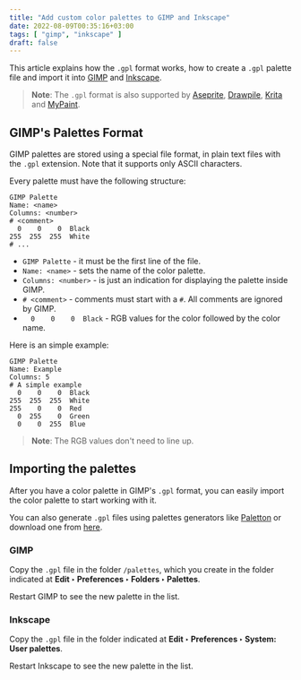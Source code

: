 ```yaml
---
title: "Add custom color palettes to GIMP and Inkscape"
date: 2022-08-09T00:35:16+03:00
tags: [ "gimp", "inkscape" ]
draft: false
---
```


This article explains how the `.gpl` format works, how to create a `.gpl` palette file and import it into [GIMP](https://www.gimp.org/) and [Inkscape](https://inkscape.org/).

> **Note**: The `.gpl` format is also supported by [Aseprite](https://www.aseprite.org/), [Drawpile](https://drawpile.net/), [Krita](https://krita.org/) and [MyPaint](http://mypaint.org/).

<!--more-->

## GIMP's Palettes Format

GIMP palettes are stored using a special file format, in plain text files with the `.gpl` extension. Note that it supports only ASCII characters.

Every palette must have the following structure:

<!-- markdownlint-disable-next-line MD040 -->
```
GIMP Palette
Name: <name>
Columns: <number>
# <comment>
  0    0    0  Black
255  255  255  White
# ...
```

* `GIMP Palette` - it must be the first line of the file.
* `Name: <name>` - sets the name of the color palette.
* `Columns: <number>` - is just an indication for displaying the palette inside GIMP.
* `# <comment>` - comments must start with a `#`. All comments are ignored by GIMP.
* `  0    0    0  Black` - RGB values for the color followed by the color name.  <!-- markdownlint-disable-line MD038 -->

Here is an simple example:

<!-- markdownlint-disable-next-line MD040 -->
```
GIMP Palette
Name: Example
Columns: 5
# A simple example
  0    0    0  Black
255  255  255  White
255    0    0  Red
  0  255    0  Green
  0    0  255  Blue
```

> **Note**: The RGB values don't need to line up.


## Importing the palettes

After you have a color palette in GIMP's `.gpl` format, you can easily import the color palette to start working with it.

You can also generate `.gpl` files using palettes generators like [Paletton](https://paletton.com/) or download one from [here](https://robert-96.github.io/gimp-color-palettes/).

### GIMP

Copy the `.gpl` file in the folder `/palettes`, which you create in the folder indicated at **Edit ‣ Preferences ‣ Folders ‣ Palettes**.

Restart GIMP to see the new palette in the list.

### Inkscape

Copy the `.gpl` file in the folder indicated at **Edit ‣ Preferences ‣ System: User palettes**.

Restart Inkscape to see the new palette in the list.
